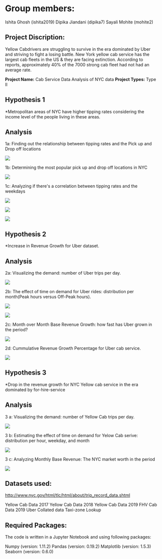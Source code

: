 
# Group members:
Ishita Ghosh (ishita2019)
Dipika Jiandani (dipika7)
Sayali Mohite (mohite2)

## Project Discription:
Yellow Cabdrivers are struggling to survive in the era dominated by Uber and striving to fight a losing battle. New York yellow cab service has the largest cab fleets in the US & they are facing extinction. According to reports, approximately 40% of the 7000 strong cab fleet had not had an average rate.

**Project Name:** Cab Service Data Analysis of NYC data
**Project Types:** Type II

## Hypothesis 1 
*Metropolitan areas of NYC have higher tipping rates considering the income level of the people living in these areas.
## Analysis
1a: Finding out the relationship between tipping rates and the Pick up and Drop off locations <br />

![](icons/Image_1.PNG)

1b: Determining the most popular pick up and drop off locations in NYC <br />

![](icons/Image_2.PNG)

1c: Analyzing if there's a correlation between tipping rates and the weekdays <br />

![](icons/Image_3.PNG)   

![](icons/Image_4.PNG)

![](icons/Image_5.PNG)

## Hypothesis 2 
*Increase in Revenue Growth for Uber dataset.
## Analysis
2a: Visualizing the demand: number of Uber trips per day.<br />

![](icons/Image_6.PNG)

2b: The effect of time on demand for Uber rides: distribution per month(Peak hours versus Off-Peak hours).<br />

![](icons/Image_7.PNG)

![](icons/Image_11.PNG)

2c: Month over Month Base Revenue Growth: how fast has Uber grown in the period? <br />

![](icons/Image_9.PNG)

2d: Cummulative Revenue Growth Percentage for Uber cab service.

![](icons/Image_10.PNG)

## Hypothesis 3
*Drop in the revenue growth for NYC Yellow cab service in the era dominated by for-hire-service
## Analysis
3 a: Visualizing the demand: number of Yellow Cab trips per day.<br />

![](icons/Image_12.PNG)

3 b: Estimating the effect of time on demand for Yelow Cab serive: distribution per hour, weekday, and month <br />

![](icons/Image_13.PNG)

3 c: Analyzing Monthly Base Revenue: The NYC market worth in the period

![](icons/Image_14.PNG)

## Datasets used:
http://www.nyc.gov/html/tlc/html/about/trip_record_data.shtml

Yellow Cab Data 2017
Yellow Cab Data 2018
Yellow Cab Data 2019
FHV Cab Data 2019
Uber Collated data
Taxi-zone Lookup 

 
## Required Packages:
The code is written in a Jupyter Notebook and using following packages:

Numpy (version: 1.11.2)
Pandas (version: 0.19.2)
Matplotlib (version: 1.5.3)
Seaborn (version: 0.6.0)


